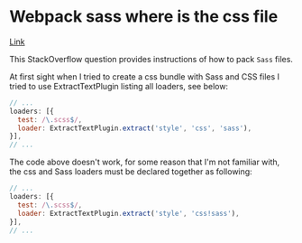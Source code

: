 <!--
belongs-to: webpack, Sass
-->
# Webpack sass where is the css file

[Link](http://stackoverflow.com/questions/29210325/webpack-sass-where-is-the-css-file)

This StackOverflow question provides instructions of how to pack `Sass` files.

At first sight when I tried to create a css bundle with Sass and CSS files I tried to use ExtractTextPlugin listing all loaders, see below:
```js
// ...
loaders: [{
  test: /\.scss$/,
  loader: ExtractTextPlugin.extract('style', 'css', 'sass'),
}],
// ...
```
The code above doesn't work, for some reason that I'm not familiar with, the css and Sass loaders must be declared together as following:
```js
// ...
loaders: [{
  test: /\.scss$/,
  loader: ExtractTextPlugin.extract('style', 'css!sass'),
}],
// ...
```

